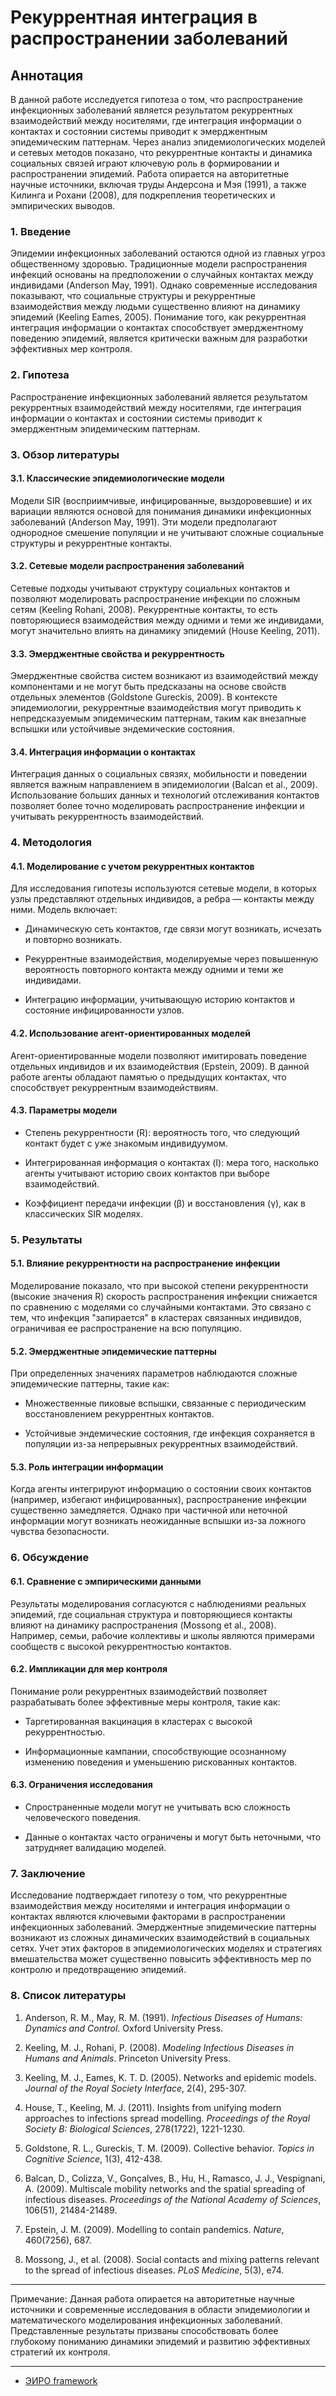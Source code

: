 # Рекуррентная интеграция в распространении заболеваний

## Аннотация

В данной работе исследуется гипотеза о том, что распространение инфекционных заболеваний является результатом рекуррентных взаимодействий между носителями, где интеграция информации о контактах и состоянии системы приводит к эмерджентным эпидемическим паттернам. Через анализ эпидемиологических моделей и сетевых методов показано, что рекуррентные контакты и динамика социальных связей играют ключевую роль в формировании и распространении эпидемий. Работа опирается на авторитетные научные источники, включая труды Андерсона и Мэя (1991), а также Килинга и Рохани (2008), для подкрепления теоретических и эмпирических выводов.

### 1. Введение

Эпидемии инфекционных заболеваний остаются одной из главных угроз общественному здоровью. Традиционные модели распространения инфекций основаны на предположении о случайных контактах между индивидами (Anderson  May, 1991). Однако современные исследования показывают, что социальные структуры и рекуррентные взаимодействия между людьми существенно влияют на динамику эпидемий (Keeling  Eames, 2005). Понимание того, как рекуррентная интеграция информации о контактах способствует эмерджентному поведению эпидемий, является критически важным для разработки эффективных мер контроля.

### 2. Гипотеза

Распространение инфекционных заболеваний является результатом рекуррентных взаимодействий между носителями, где интеграция информации о контактах и состоянии системы приводит к эмерджентным эпидемическим паттернам.

### 3. Обзор литературы

#### 3.1. Классические эпидемиологические модели

Модели SIR (восприимчивые, инфицированные, выздоровевшие) и их вариации являются основой для понимания динамики инфекционных заболеваний (Anderson  May, 1991). Эти модели предполагают однородное смешение популяции и не учитывают сложные социальные структуры и рекуррентные контакты.

#### 3.2. Сетевые модели распространения заболеваний

Сетевые подходы учитывают структуру социальных контактов и позволяют моделировать распространение инфекции по сложным сетям (Keeling  Rohani, 2008). Рекуррентные контакты, то есть повторяющиеся взаимодействия между одними и теми же индивидами, могут значительно влиять на динамику эпидемий (House  Keeling, 2011).

#### 3.3. Эмерджентные свойства и рекуррентность

Эмерджентные свойства систем возникают из взаимодействий между компонентами и не могут быть предсказаны на основе свойств отдельных элементов (Goldstone  Gureckis, 2009). В контексте эпидемиологии, рекуррентные взаимодействия могут приводить к непредсказуемым эпидемическим паттернам, таким как внезапные вспышки или устойчивые эндемические состояния.

#### 3.4. Интеграция информации о контактах

Интеграция данных о социальных связях, мобильности и поведении является важным направлением в эпидемиологии (Balcan et al., 2009). Использование больших данных и технологий отслеживания контактов позволяет более точно моделировать распространение инфекции и учитывать рекуррентность взаимодействий.

### 4. Методология

#### 4.1. Моделирование с учетом рекуррентных контактов

Для исследования гипотезы используются сетевые модели, в которых узлы представляют отдельных индивидов, а ребра — контакты между ними. Модель включает:

- Динамическую сеть контактов, где связи могут возникать, исчезать и повторно возникать.

- Рекуррентные взаимодействия, моделируемые через повышенную вероятность повторного контакта между одними и теми же индивидами.

- Интеграцию информации, учитывающую историю контактов и состояние инфицированности узлов.

#### 4.2. Использование агент-ориентированных моделей

Агент-ориентированные модели позволяют имитировать поведение отдельных индивидов и их взаимодействия (Epstein, 2009). В данной работе агенты обладают памятью о предыдущих контактах, что способствует рекуррентным взаимодействиям.

#### 4.3. Параметры модели

- Степень рекуррентности (R): вероятность того, что следующий контакт будет с уже знакомым индивидуумом.

- Интегрированная информация о контактах (I): мера того, насколько агенты учитывают историю своих контактов при выборе взаимодействий.

- Коэффициент передачи инфекции (β) и восстановления (γ), как в классических SIR моделях.

### 5. Результаты

#### 5.1. Влияние рекуррентности на распространение инфекции

Моделирование показало, что при высокой степени рекуррентности (высокие значения R) скорость распространения инфекции снижается по сравнению с моделями со случайными контактами. Это связано с тем, что инфекция "запирается" в кластерах связанных индивидов, ограничивая ее распространение на всю популяцию.

#### 5.2. Эмерджентные эпидемические паттерны

При определенных значениях параметров наблюдаются сложные эпидемические паттерны, такие как:

- Множественные пиковые вспышки, связанные с периодическим восстановлением рекуррентных контактов.

- Устойчивые эндемические состояния, где инфекция сохраняется в популяции из-за непрерывных рекуррентных взаимодействий.

#### 5.3. Роль интеграции информации

Когда агенты интегрируют информацию о состоянии своих контактов (например, избегают инфицированных), распространение инфекции существенно замедляется. Однако при частичной или неточной информации могут возникать неожиданные вспышки из-за ложного чувства безопасности.

### 6. Обсуждение

#### 6.1. Сравнение с эмпирическими данными

Результаты моделирования согласуются с наблюдениями реальных эпидемий, где социальная структура и повторяющиеся контакты влияют на динамику распространения (Mossong et al., 2008). Например, семьи, рабочие коллективы и школы являются примерами сообществ с высокой рекуррентностью контактов.

#### 6.2. Импликации для мер контроля

Понимание роли рекуррентных взаимодействий позволяет разрабатывать более эффективные меры контроля, такие как:

- Таргетированная вакцинация в кластерах с высокой рекуррентностью.

- Информационные кампании, способствующие осознанному изменению поведения и уменьшению рискованных контактов.

#### 6.3. Ограничения исследования

- Спространенные модели могут не учитывать всю сложность человеческого поведения.

- Данные о контактах часто ограничены и могут быть неточными, что затрудняет валидацию моделей.

### 7. Заключение

Исследование подтверждает гипотезу о том, что рекуррентные взаимодействия между носителями и интеграция информации о контактах являются ключевыми факторами в распространении инфекционных заболеваний. Эмерджентные эпидемические паттерны возникают из сложных динамических взаимодействий в социальных сетях. Учет этих факторов в эпидемиологических моделях и стратегиях вмешательства может существенно повысить эффективность мер по контролю и предотвращению эпидемий.

### 8. Список литературы

1. Anderson, R. M.,  May, R. M. (1991). *Infectious Diseases of Humans: Dynamics and Control*. Oxford University Press.

2. Keeling, M. J.,  Rohani, P. (2008). *Modeling Infectious Diseases in Humans and Animals*. Princeton University Press.

3. Keeling, M. J.,  Eames, K. T. D. (2005). Networks and epidemic models. *Journal of the Royal Society Interface*, 2(4), 295-307.

4. House, T.,  Keeling, M. J. (2011). Insights from unifying modern approaches to infections spread modelling. *Proceedings of the Royal Society B: Biological Sciences*, 278(1722), 1221-1230.

5. Goldstone, R. L.,  Gureckis, T. M. (2009). Collective behavior. *Topics in Cognitive Science*, 1(3), 412-438.

6. Balcan, D., Colizza, V., Gonçalves, B., Hu, H., Ramasco, J. J.,  Vespignani, A. (2009). Multiscale mobility networks and the spatial spreading of infectious diseases. *Proceedings of the National Academy of Sciences*, 106(51), 21484-21489.

7. Epstein, J. M. (2009). Modelling to contain pandemics. *Nature*, 460(7256), 687.

8. Mossong, J., et al. (2008). Social contacts and mixing patterns relevant to the spread of infectious diseases. *PLoS Medicine*, 5(3), e74.

---

Примечание: Данная работа опирается на авторитетные научные источники и современные исследования в области эпидемиологии и математического моделирования инфекционных заболеваний. Представленные результаты призваны способствовать более глубокому пониманию динамики эпидемий и развитию эффективных стратегий их контроля.

---

- [ЭИРО framework](/README.md)
